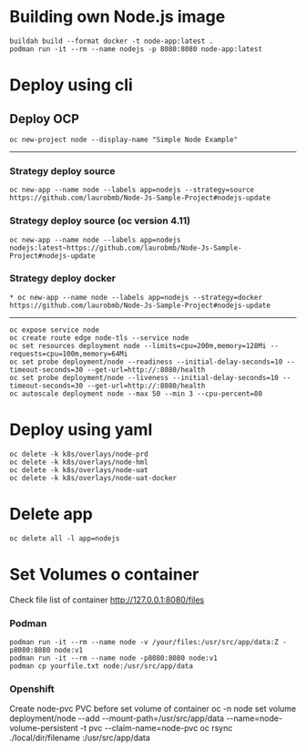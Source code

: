 # Building own Node.js image
    buildah build --format docker -t node-app:latest .
    podman run -it --rm --name nodejs -p 8080:8080 node-app:latest

# Deploy using cli
## Deploy OCP
    oc new-project node --display-name "Simple Node Example"
---
### Strategy deploy source
    oc new-app --name node --labels app=nodejs --strategy=source https://github.com/laurobmb/Node-Js-Sample-Project#nodejs-update
### Strategy deploy source (oc version 4.11)
    oc new-app --name node --labels app=nodejs nodejs:latest~https://github.com/laurobmb/Node-Js-Sample-Project#nodejs-update
### Strategy deploy docker
    * oc new-app --name node --labels app=nodejs --strategy=docker https://github.com/laurobmb/Node-Js-Sample-Project#nodejs-update
---
    oc expose service node
    oc create route edge node-tls --service node
    oc set resources deployment node --limits=cpu=200m,memory=128Mi --requests=cpu=100m,memory=64Mi
    oc set probe deployment/node --readiness --initial-delay-seconds=10 --timeout-seconds=30 --get-url=http://:8080/health
    oc set probe deployment/node --liveness --initial-delay-seconds=10 --timeout-seconds=30 --get-url=http://:8080/health
    oc autoscale deployment node --max 50 --min 3 --cpu-percent=80

# Deploy using yaml

    oc delete -k k8s/overlays/node-prd
    oc delete -k k8s/overlays/node-hml
    oc delete -k k8s/overlays/node-uat
    oc delete -k k8s/overlays/node-uat-docker

# Delete app 
    oc delete all -l app=nodejs
# Set Volumes o container
Check file list of container http://127.0.0.1:8080/files
### Podman
    podman run -it --rm --name node -v /your/files:/usr/src/app/data:Z -p8080:8080 node:v1 
    podman run -it --rm --name node -p8080:8080 node:v1 
    podman cp yourfile.txt node:/usr/src/app/data
### Openshift
Create node-pvc PVC before set volume of container
    oc -n node set volume deployment/node --add --mount-path=/usr/src/app/data --name=node-volume-persistent -t pvc --claim-name=node-pvc
    oc rsync  ./local/dir/filename <pod-name>:/usr/src/app/data

